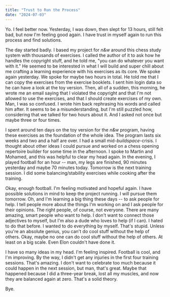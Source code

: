 ```yaml
---
title: "Trust to Run the Process"
date: "2024-07-03"
---
```


Yo. I feel better now. Yesterday, I was down, then slept for 13 hours, still felt bad, but now I'm feeling good again. I have trust in myself again to run this process and find solutions.

The day started badly. I based my project for _n&w_ around this chess study system with thousands of exercises. I called the author of it to ask how he handles the copyright stuff, and he told me, "you can do whatever you want with it." He seemed to be interested in what I will build and super chill about me crafting a learning experience with his exercises as its core. We spoke again yesterday. We spoke for maybe two hours in total. He told me that I can copy the exercises from the exercise booklets. I sent him login data so he can have a look at the toy version. Then, all of a sudden, this morning, he wrote me an email saying that I violated the copyright and that I'm not allowed to use the exercises, and that I should create exercises of my own. Man, I was so confused. I wrote him back rephrasing his words and called him after. It seems to be a misunderstanding, but I'm still puzzled how, considering that we talked for two hours about it. And I asked not once but maybe three or four times.

I spent around ten days on the toy version for the _n&w_ program, having these exercises as the foundation of the whole idea. The program lasts six weeks and two and a half are over. I had a small mid-_buildspace_-crisis. I thought about other ideas I could pursue and worked on a chess opening repertoire builder for some time in the afternoon. I spoke to Martin and Mohamed, and this was helpful to clear my head again. In the evening, I played football for an hour -- man, my legs are finished, 90 minutes yesterday and maybe 70 minutes today. Tomorrow is the next training session. I did some balancing/stability exercises while cooking after the training.

Okay, enough football. I'm feeling motivated and hopeful again. I have possible solutions in mind to keep the project running. I will pursue them tomorrow. Oh, and I'm learning a big thing these days -- to ask people for help. I tell people more about the things I'm working on and I ask people for their opinions. The right people, of course, not everyone. There are many amazing, smart people who want to help. I don't want to connect those adjectives to myself, but I'm also a dude who loves to help (if I can). I hated to do that before. I wanted to do everything by myself. That's stupid. Unless you're an absolute genius, you can't do cool stuff without the help of others. Okay, maybe no one can do cool stuff without the help of others. At least on a big scale. Even Elon couldn't have done it.

I have so many ideas in my head. I'm feeling inspired. Football is cool, and I'm improving. By the way, I didn't get any injuries in the first four training sessions. That's amazing. I don't want to celebrate too much because it could happen in the next session, but man, that's great. Maybe that happened because I did a three-year break, lost all my muscles, and now they are balanced again at zero. That's a solid theory.

Bye.
